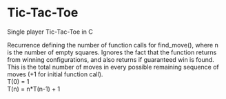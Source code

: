 # Tic-Tac-Toe
Single player Tic-Tac-Toe in C

Recurrence defining the number of function calls for find_move(), where n is the number of empty squares. Ignores the fact that the function returns from winning configurations, and also returns if guaranteed win is found. This is the total number of moves in every possible remaining sequence of moves (+1 for initial function call). <br>
T(0) = 1 <br>
T(n) = n*T(n-1) + 1

